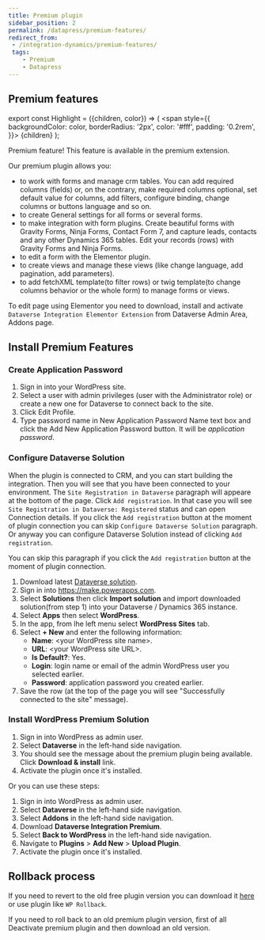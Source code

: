 ```yaml
---
title: Premium plugin
sidebar_position: 2
permalink: /datapress/premium-features/
redirect_from:
 - /integration-dynamics/premium-features/
 tags:
    - Premium
    - Datapress
---
```


## Premium features

export const Highlight = ({children, color}) => (
  <span
    style={{
      backgroundColor: color,
      borderRadius: '2px',
      color: '#fff',
      padding: '0.2rem',
    }}>
    {children}
  </span>
);

<Highlight color="#25c2a0">Premium feature! This feature is available in the premium extension.</Highlight>

Our premium plugin allows you:
- to work with forms and manage crm tables. You can add required columns (fields) or, on the contrary, make required columns optional, set default value for columns, add filters, configure binding, change columns or buttons language and so on. 
- to create General settings for all forms or several forms.
- to make integration with form plugins. Create beautiful forms with Gravity Forms, Ninja Forms, Contact Form 7, and capture leads, contacts and any other Dynamics 365 tables. Edit your records (rows) with Gravity Forms and Ninja Forms.
- to edit a form with the Elementor plugin.
- to create views and manage these views (like change language, add pagination, add parameters).
- to add fetchXML template(to filter rows) or twig template(to change columns behavior or the whole form) to manage forms or views. 

To edit page using Elementor you need to download, install and activate `Dataverse Integration Elementor Extension` from Dataverse Admin Area, Addons page.

## Install Premium Features

### Create Application Password

1. Sign in into your WordPress site.
2. Select a user with admin privileges (user with the Administrator role) or create a new one for Dataverse to connect back to the site.
3. Click Edit Profile.
4. Type password name in New Application Password Name text box and click the Add New Application Password button. It will be *application password*.

### Configure Dataverse Solution

When the plugin is connected to CRM, and you can start building the integration.
Then you will see that you have been connected to your environment.
The `Site Registration in Dataverse` paragraph will appeare at the bottom of the page.
Click `Add registration`. In that case you will see `Site Registration in Dataverse: Registered` status and can open Connection details.
If you click the `Add registration` button at the moment of plugin connection you can skip `Configure Dataverse Solution` paragraph. Or anyway you can configure Dataverse Solution instead of clicking `Add registration`.

You can skip this paragraph if you click the `Add registration` button at the moment of plugin connection.

1. Download latest [Dataverse solution](https://wpab.alexacrm.com/release/WordPressIntegration_latest_managed.zip). 
2. Sign in into https://make.powerapps.com.
3. Select **Solutions** then click **Import solution** and import downloaded solution(from step 1) into your Dataverse / Dynamics 365 instance.
4. Select **Apps** then select **WordPress**.
5. In the app, from lhe left menu select **WordPress Sites** tab.
6. Select **+ New** and enter the following information:
   - **Name**: &lt;your WordPress site name&gt;. 
   - **URL**: &lt;your WordPress site URL&gt;.
   - **Is Default?**: Yes.
   - **Login**: login name or email of the admin WordPress user you selected earlier.
   - **Password**: application password you created earlier.
7. Save the row (at the top of the page you will see "Successfully connected to the site" message).

### Install WordPress Premium Solution

1. Sign in into WordPress as admin user.
2. Select **Dataverse** in the left-hand side navigation.
3. You should see the message about the premium plugin being available. Click **Download & install** link.
4. Activate the plugin once it's installed. 

Or you can use these steps:
1.  Sign in into WordPress as admin user.
2. Select **Dataverse** in the left-hand side navigation.
3. Select **Addons** in the left-hand side navigation.
4. Download **Dataverse Integration Premium**.
5. Select **Back to WordPress** in the left-hand side navigation.
6. Navigate to **Plugins** > **Add New** > **Upload Plugin**.
7. Activate the plugin once it's installed. 


## Rollback process

If you need to revert to the old free plugin version you can download it [here](https://wordpress.org/plugins/integration-cds/advanced/) or use plugin like `WP Rollback`.

If you need to roll back to an old premium plugin version, first of all Deactivate premium plugin and then download an old version.
